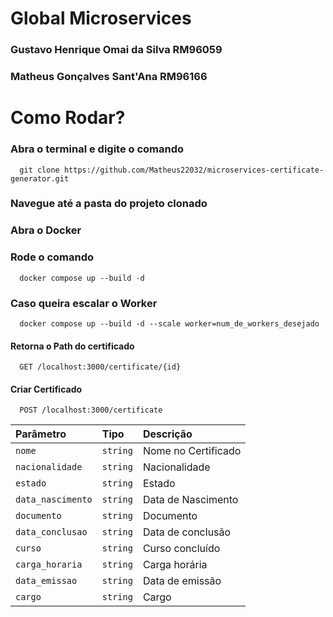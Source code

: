 # Global Microservices
### Gustavo Henrique Omai da Silva RM96059
### Matheus Gonçalves Sant'Ana RM96166

# Como Rodar?

### Abra o terminal e digite o comando

```
  git clone https://github.com/Matheus22032/microservices-certificate-generator.git
```

### Navegue até a pasta do projeto clonado

### Abra o Docker


### Rode o comando

```
  docker compose up --build -d
```

### Caso queira escalar o Worker


```
  docker compose up --build -d --scale worker=num_de_workers_desejado
```

#### Retorna o Path do certificado

```http
  GET /localhost:3000/certificate/{id}
```

#### Criar Certificado

```http
  POST /localhost:3000/certificate
```

| Parâmetro   | Tipo       | Descrição                                   |
| :---------- | :--------- | :------------------------------------------ |
| `nome`      | `string` |  Nome no Certificado
| `nacionalidade`      | `string` |  Nacionalidade
| `estado`      | `string` |  Estado
| `data_nascimento`      | `string` |  Data de Nascimento
| `documento`      | `string` | Documento
| `data_conclusao`      | `string` | Data de conclusão
| `curso`      | `string` |  Curso concluído
| `carga_horaria`      | `string` |  Carga horária
| `data_emissao`      | `string` |  Data de emissão
| `cargo`      | `string` |  Cargo
